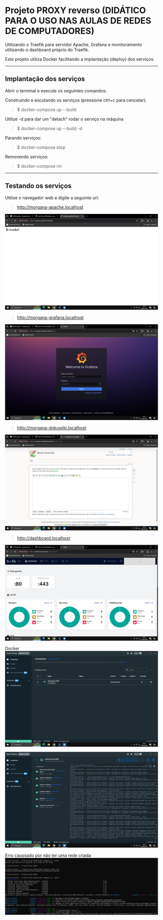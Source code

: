 # Projeto PROXY reverso  (DIDÁTICO PARA O USO NAS AULAS DE REDES DE COMPUTADORES)

 Utilizando o Traefik para servidor Apache, Grafana e monitoramento utilizando o dashboard próprio do Traefik.
    
Este projeto utiliza Docker facilitando a implantação (deploy) dos serviços. 
 ***

 ## Implantação dos serviços
 Abrir o terminal e execute os seguintes comandos:

Construindo e excutando os serviços (pressione ctrl+c para cencelar):

 > $ docker-compose up --build

 Utilize -d para dar um "detach" rodar o serviço na máquina

> $ docker-compose up --build -d

Parando serviços: 
> $ docker-compose stop

Removendo serviços: 
> $ docker-compose rm
***

 ## Testando os serviços

Utilize o navegador web e digite a seguinte url:

> http://morgana-apache.localhost

 ![Testando o Apache](doc/apache.png) 

 > http://morgana-grafana.localhost

 ![Testando o Grafana](doc/grafana.png) 

  > http://morgana-dokuwiki.localhost

 ![Testando o DocuWiki](doc/docuWiki.png) 

  > http://dashboard.localhost

 ![Testando o Traefik](doc/dashboard2.png) 

Docker
![Print do Docker](doc/docker.png)

![Print do Docker](doc/docker2.png)

Erro caussado por não ter uma rede criada 
![Problema](doc/problema.png)

